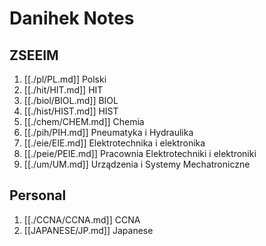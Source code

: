 # Danihek Notes

## ZSEEIM
1. [[./pl/PL.md]]     Polski
2. [[./hit/HIT.md]]   HIT
3. [[./biol/BIOL.md]] BIOL
4. [[./hist/HIST.md]] HIST
5. [[./chem/CHEM.md]] Chemia
6. [[./pih/PIH.md]]   Pneumatyka i Hydraulika 
7. [[./eie/EIE.md]]   Elektrotechnika i elektronika
8. [[./peie/PEIE.md]] Pracownia Elektrotechniki i elektroniki
9. [[./um/UM.md]] Urządzenia i Systemy Mechatroniczne

## Personal
1. [[./CCNA/CCNA.md]] CCNA 
2. [[JAPANESE/JP.md]] Japanese
